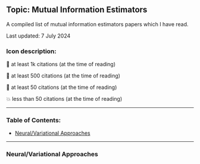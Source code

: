 ## Topic: Mutual Information Estimators

A compiled list of mutual information estimators papers which I have read.

Last updated: 7 July 2024

### Icon description:

🥇 at least 1k citations (at the time of reading)

🥈 at least 500 citations (at the time of reading)

🥉 at least 50 citations (at the time of reading)

💥 less than 50 citations (at the time of reading)

----

### Table of Contents:
- [Neural/Variational Approaches](#neural/variational-approaches)
  
----

### Neural/Variational Approaches
